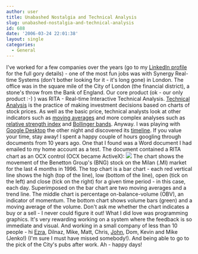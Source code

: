 ```yaml
---
author: user
title: Unabashed Nostalgia and Technical Analysis
slug: unabashed-nostalgia-and-technical-analysis
id: 688
date: '2006-03-24 22:01:38'
layout: single
categories:
  - General
---
```


I've worked for a few companies over the years (go to my [LinkedIn profile](https://www.linkedin.com/in/metadaddy/) for the full gory details) - one of the most fun jobs was with Synergy Real-time Systems (don't bother looking for it - it's long gone) in London. The office was in the square mile of the City of London (the financial district), a stone's throw from the Bank of England. Our core product (ok - our only product :-) ) was RITA - Real-time Interactive Technical Analysis. [Technical Analysis](http://www.investopedia.com/university/technical/) is the practice of making investment decisions based on charts of stock prices. As well as the basic price, technical analysts look at other indicators such as [moving averages](http://www.investopedia.com/terms/m/movingaverage.asp) and more complex analyses such as [relative strength index](http://www.investopedia.com/terms/r/rsi.asp) and [Bollinger bands](http://www.investopedia.com/terms/b/bollingerbands.asp). Anyway. I was playing with [Google Desktop](http://desktop.google.com/) the other night and discovered its [timeline](http://desktop.google.com/features.html#timeline). If you value your time, stay away! I spent a happy couple of hours googling through documents from 10 years ago. One that I found was a Word document I had emailed to my home account as a test. The document contained a RITA chart as an OCX control (OCX became ActiveX): ![](http://blog.superpat.com/wp-content/uploads/2009/09/RITA.png) The chart shows the movement of the Benetton Group's (BNG) stock on the Milan (.MI) market for the last 4 months in 1996\. The top chart is a bar chart - each red vertical line shows the high (top of the line), low (bottom of the line), open (tick on the left) and close (tick on the right) for a given time period - in this case, each day. Superimposed on the bar chart are two moving averages and a trend line. The middle chart is percentage on-balance-volume (OBV), an indicator of momentum. The bottom chart shows volume bars (green) and a moving average of the volume. Don't ask me whether the chart indicates a buy or a sell - I never could figure it out! What I did love was programming graphics. It's very rewarding working on a system where the feedback is so immediate and visual. And working in a small company of less than 10 people - hi [Ezra](http://blogs.sun.com/roller/page/superpat?entry=priority_1_documentation_bug_in), Dilnaz, Mike, Matt, Chris, [John](http://www.jmnet.co.uk/), Dom, Kevin and Mike (Jenko!) (I'm sure I must have missed somebody!). And being able to go to the pick of the City's pubs after work. Ah - happy days!